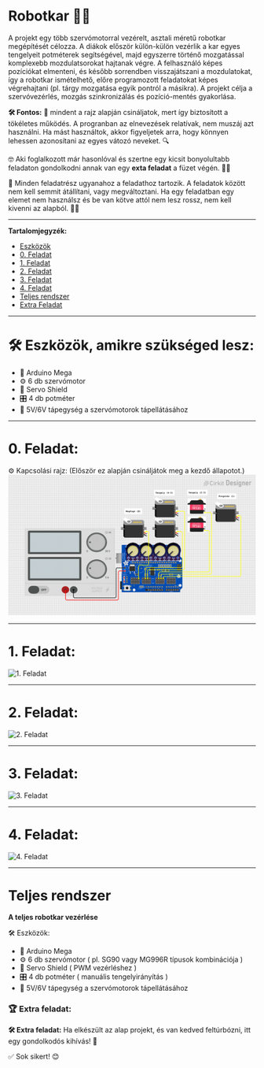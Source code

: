 # Robotkar 🤖💪

A projekt egy több szervómotorral vezérelt, asztali méretű robotkar megépítését célozza. A diákok először külön-külön vezérlik a kar egyes tengelyeit potméterek segítségével, majd egyszerre történő mozgatással komplexebb mozdulatsorokat hajtanak végre. A felhasználó képes pozíciókat elmenteni, és később sorrendben visszajátszani a mozdulatokat, így a robotkar ismételhető, előre programozott feladatokat képes végrehajtani (pl. tárgy mozgatása egyik pontról a másikra). A projekt célja a szervóvezérlés, mozgás szinkronizálás és pozíció-mentés gyakorlása.

**🛠️ Fontos:** 📝 mindent a rajz alapján csináljatok, mert így biztosított a tökéletes működés. A progranban az elnevezések relatívak, nem muszáj azt használni. Ha mást használtok, akkor figyeljetek arra, hogy könnyen lehessen azonosítani az egyes vátozó neveket. 🔍

🤓 Aki foglalkozott már hasonlóval és szertne egy kicsit bonyolultabb feladaton gondolkodni annak van egy **exta feladat** a füzet végén. 📖💡

🔗 Minden feladatrész ugyanahoz a feladathoz tartozik. A feladatok között nem kell semmit átállítani, vagy megváltoztani. Ha egy feladatban egy elemet nem használsz és be van kötve attól nem lesz rossz, nem kell kivenni az alapból. 🔄✅

---
**Tartalomjegyzék:**
-   [Eszközök](#️-eszközök-amikre-szükséged-lesz)
-   [0. Feladat](#0-feladat)
-   [1. Feladat](#1-feladat)
-   [2. Feladat](#2-feladat) 
-   [3. Feladat](#3-feladat)
-   [4. Feladat](#4-feladat)
-   [Teljes rendszer](#a-teljes-rendszer-működtetése)
-   [Extra Feladat](#extra-feladat)

---

# 🛠️ Eszközök, amikre szükséged lesz:
- 🧠 Arduino Mega
- ⚙️ 6 db szervómotor
- 🧩 Servo Shield 
- 🎛️ 4 db potméter
- 🔋 5V/6V tápegység a szervómotorok tápellátásához

---

# 0. Feladat:
⚙️ Kapcsolási rajz: (Először ez alapján csináljátok meg a kezdő állapotot.) 
![kapcsolási rajz](bekotes.png)

---

# 1. Feladat:


![1. Feladat](1.png)

---

# 2. Feladat:


![2. Feladat](2.png)

---

# 3. Feladat:


![3. Feladat](3.png)

---

# 4. Feladat:


![4. Feladat](4.png)

---

# Teljes rendszer
**A teljes robotkar vezérlése** 

🛠️ Eszközök:   
- 🧠 Arduino Mega
- ⚙️ 6 db szervómotor ( pl. SG90 vagy MG996R típusok kombinációja )
- 🧩 Servo Shield ( PWM vezérléshez )
- 🎛️ 4 db potméter ( manuális tengelyirányítás )
- 🔋 5V/6V tápegység a szervómotorok tápellátásához


### **🏆 Extra feladat:**  
**🛠️ Extra feladat:** Ha elkészült az alap projekt, és van kedved feltúrbózni, itt egy gondolkodós kihívás! 🤔


✅ Sok sikert! 😊